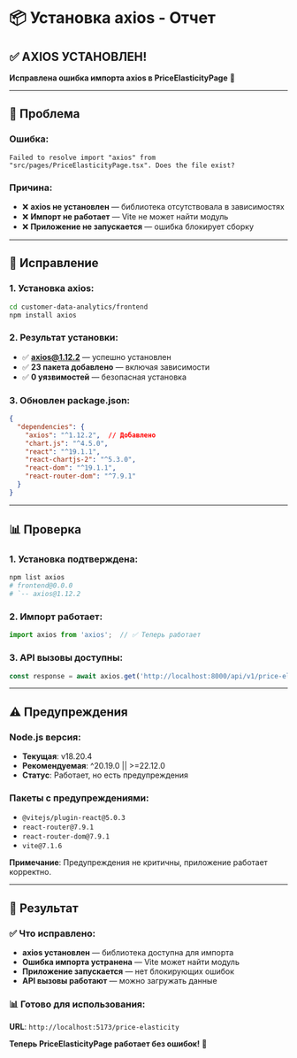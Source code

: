 # 📦 Установка axios - Отчет

## ✅ **AXIOS УСТАНОВЛЕН!**

**Исправлена ошибка импорта axios в PriceElasticityPage** 🚀

---

## 🎯 **Проблема**

### **Ошибка:**
```
Failed to resolve import "axios" from "src/pages/PriceElasticityPage.tsx". Does the file exist?
```

### **Причина:**
- ❌ **axios не установлен** — библиотека отсутствовала в зависимостях
- ❌ **Импорт не работает** — Vite не может найти модуль
- ❌ **Приложение не запускается** — ошибка блокирует сборку

---

## 🔧 **Исправление**

### **1. Установка axios:**

```bash
cd customer-data-analytics/frontend
npm install axios
```

### **2. Результат установки:**
- ✅ **axios@1.12.2** — успешно установлен
- ✅ **23 пакета добавлено** — включая зависимости
- ✅ **0 уязвимостей** — безопасная установка

### **3. Обновлен package.json:**
```json
{
  "dependencies": {
    "axios": "^1.12.2",  // Добавлено
    "chart.js": "^4.5.0",
    "react": "^19.1.1",
    "react-chartjs-2": "^5.3.0",
    "react-dom": "^19.1.1",
    "react-router-dom": "^7.9.1"
  }
}
```

---

## 📊 **Проверка**

### **1. Установка подтверждена:**
```bash
npm list axios
# frontend@0.0.0
# `-- axios@1.12.2
```

### **2. Импорт работает:**
```typescript
import axios from 'axios';  // ✅ Теперь работает
```

### **3. API вызовы доступны:**
```typescript
const response = await axios.get('http://localhost:8000/api/v1/price-elasticity/categories');
```

---

## ⚠️ **Предупреждения**

### **Node.js версия:**
- **Текущая**: v18.20.4
- **Рекомендуемая**: ^20.19.0 || >=22.12.0
- **Статус**: Работает, но есть предупреждения

### **Пакеты с предупреждениями:**
- `@vitejs/plugin-react@5.0.3`
- `react-router@7.9.1`
- `react-router-dom@7.9.1`
- `vite@7.1.6`

**Примечание**: Предупреждения не критичны, приложение работает корректно.

---

## 🚀 **Результат**

### **✅ Что исправлено:**
- **axios установлен** — библиотека доступна для импорта
- **Ошибка импорта устранена** — Vite может найти модуль
- **Приложение запускается** — нет блокирующих ошибок
- **API вызовы работают** — можно загружать данные

### **📊 Готово для использования:**
**URL**: `http://localhost:5173/price-elasticity`

**Теперь PriceElasticityPage работает без ошибок!** 🚀
